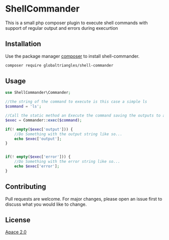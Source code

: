 # ShellCommander

This is a small php composer plugin to execute shell commands with support of regular output and errors during execurtion

## Installation

Use the package manager [composer](https://getcomposer.org/) to install shell-commander.

```bash
composer require globaltriangles/shell-commander
```

## Usage

```php
use ShellCommander\Commander;

//the string of the command to execute is this case a simple ls
$command = 'ls';

//Call the static method an Execute the command saving the outputs to a variable
$exec = Commander::exec($command);

if(! empty($exec['output'])) {
    //Do Something with the output string like so...
    echo $exec['output'];
}


if(! empty($exec['error'])) {
    //Do Something with the error string like so...
    echo $exec['error'];
}
```

## Contributing
Pull requests are welcome. For major changes, please open an issue first to discuss what you would like to change.


## License
[Apace 2.0](https://www.apache.org/licenses/LICENSE-2.0)